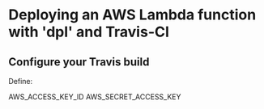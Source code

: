 # Deploying an AWS Lambda function with 'dpl' and Travis-CI

## Configure your Travis build

Define:

   AWS_ACCESS_KEY_ID
   AWS_SECRET_ACCESS_KEY
